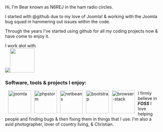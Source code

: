 Hi, I'm Bear known as N6REJ in the ham radio circles.  

I started with @github due to my love of Joomla! & working with the Joomla bug squad in hammering out issues within the code.  

Through the years I've started using github for all my coding projects now & have come to enjoy it.  

I work alot with
 <br />
 <span style="height: 80px;">
 <a href="https://abivia.net"><img src="https://my.abivia.net/assets/img/logo.jpg" /></a><a href="https://am-graphix.com"><img src="http://n6rej.github.io/images/AMGLogo2019-justlogo500.jpg" height="80" width:="auto" /></a>
 </span>
<h3>Software, tools & projects I enjoy:</h3>

<div style="padding-left: 5px; padding-right: 5px; float: left;">
<img alt="joomla" style="padding-left: 5px; padding-right: 5px; float: left;" src="https://cdn.joomla.org/images/Joomla_logo.png" height="75px" width="75px"/>
<img alt="phpstorm" style="padding-left: 5px; padding-right: 5px; float: left;" src="http://n6rej.github.io/images/phpstorm.png" height="75px" width="auto"/>
<img alt="netbeans" style="padding-left: 5px; padding-right: 5px; float: left;" src="https://netbeans.apache.org/images/apache-netbeans.svg" height="75px" width="auto"/>
<img alt="bootstrap" style="padding-left: 5px; padding-right: 5px; float: left;" src="http://n6rej.github.io/images/bootstrap.png" height="75px" width="auto"/>
<img alt="browser-stack" style="padding-left: 5px; padding-right: 5px; float: left;" src="http://n6rej.github.io/images/browser-stack.png" height="75px" width="auto"/>
</div>
<div class="clearfix"></div>


I firmly believe in ***FOSS*** 
I love helping people and finding bugs & then fixing them in things that I use.
I'm also a avid photographer, lover of country living, & Christian.
